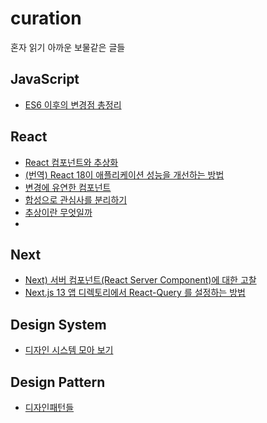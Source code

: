# curation
혼자 읽기 아까운 보물같은 글들

## JavaScript
- [ES6 이후의 변경점 총정리](https://polarb-raf.dev/es-6-%EC%9D%B4%ED%9B%84%EC%9D%98-%EB%B3%80%EA%B2%BD%EC%A0%90-%EC%B4%9D%EC%A0%95%EB%A6%AC)

## React
- [React 컴포넌트와 추상화](https://fe-developers.kakaoent.com/2022/221020-component-abstraction/)
- [(번역) React 18이 애플리케이션 성능을 개선하는 방법](https://velog.io/@sehyunny/how-react-18-improves-app-perf)
- [변경에 유연한 컴포넌트](https://jbee.io/web/components-should-be-flexible/#%EB%B6%80%EB%A1%9D-c-%EC%B0%B8%EA%B3%A0%ED%95%98%EA%B8%B0-%EC%A2%8B%EC%9D%80-%EB%94%94%EC%9E%90%EC%9D%B8-%EC%8B%9C%EC%8A%A4%ED%85%9C)
- [합성으로 관심사를 분리하기](https://happysisyphe.tistory.com/62)
- [추상이란 무엇일까](https://evan-moon.github.io/2023/01/15/what-is-abstract/)
- 

## Next
- [Next) 서버 컴포넌트(React Server Component)에 대한 고찰](https://velog.io/@2ast/React-%EC%84%9C%EB%B2%84-%EC%BB%B4%ED%8F%AC%EB%84%8C%ED%8A%B8React-Server-Component%EC%97%90-%EB%8C%80%ED%95%9C-%EA%B3%A0%EC%B0%B0)
- [Next.js 13 앱 디렉토리에서 React-Query 를 설정하는 방법](https://codevoweb.com/setup-react-query-in-nextjs-13-app-directory/)


## Design System
- [디자인 시스템 모아 보기](https://brunch.co.kr/@onbeak/7)

## Design Pattern
- [디자인패턴들](https://www.patterns.dev/posts)
